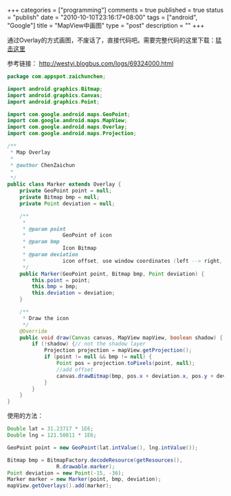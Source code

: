 +++
categories = ["programming"]
comments = true
published = true
status = "publish"
date = "2010-10-10T23:16:17+08:00"
tags = ["android", "Google"]
title = "MapView中画图"
type = "post"
description = ""
+++


通过Overlay的方式画图，不废话了，直接代码吧。需要完整代码的这里下载：<a href="http://commondatastorage.googleapis.com/czc_public/code/android/maptest2.tar.gz" target="_blank">猛击这里</a>

参考链接： <a href="http://westyi.blogbus.com/logs/69324000.html">http://westyi.blogbus.com/logs/69324000.html</a>

```java
package com.appspot.zaichunchen;

import android.graphics.Bitmap;
import android.graphics.Canvas;
import android.graphics.Point;

import com.google.android.maps.GeoPoint;
import com.google.android.maps.MapView;
import com.google.android.maps.Overlay;
import com.google.android.maps.Projection;

/**
 * Map Overlay
 * 
 * @author ChenZaichun
 * 
 */
public class Marker extends Overlay {
	private GeoPoint point = null;
	private Bitmap bmp = null; 
	private Point deviation = null; 

	/**
	 * 
	 * @param point
	 *            GeoPoint of icon
	 * @param bmp
	 *            Icon Bitmap
	 * @param deviation
	 *            icon offset, use window coordinates (left --> right, up --> down)
	 */
	public Marker(GeoPoint point, Bitmap bmp, Point deviation) {
		this.point = point;
		this.bmp = bmp;
		this.deviation = deviation;
	}

	/**
	 * Draw the icon
	 */
	@Override
	public void draw(Canvas canvas, MapView mapView, boolean shadow) {
		if (!shadow) {// not the shadow layer
			Projection projection = mapView.getProjection();
			if (point != null && bmp != null) {
				Point pos = projection.toPixels(point, null);
				//add offset
				canvas.drawBitmap(bmp, pos.x + deviation.x, pos.y + deviation.y, null);
			}	
		}
	}
}

```

使用的方法：
<!--more-->

```java
Double lat = 31.23717 * 1E6;
Double lng = 121.50811 * 1E6;

GeoPoint point = new GeoPoint(lat.intValue(), lng.intValue());

Bitmap bmp = BitmapFactory.decodeResource(getResources(),
				R.drawable.marker);
Point deviation = new Point(-15, -36);
Marker marker = new Marker(point, bmp, deviation);
mapView.getOverlays().add(marker);
```
